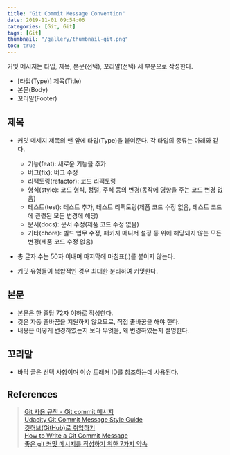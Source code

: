 ```yaml
---
title: "Git Commit Message Convention"
date: 2019-11-01 09:54:06
categories: [Git, Git]
tags: [Git]
thumbnail: "/gallery/thumbnail-git.png"
toc: true
---
```


커밋 메시지는 타입, 제목, 본문(선택), 꼬리말(선택) 세 부분으로 작성한다.


* [타입(Type)] 제목(Title)
* 본문(Body)
* 꼬리말(Footer)

<!-- more -->

## 제목

* 커밋 메세지 제목의 맨 앞에 타입(Type)을 붙여준다. 각 타입의 종류는 아래와 같다.
    * 기능(feat): 새로운 기능을 추가
    * 버그(fix): 버그 수정
    * 리팩토링(refactor): 코드 리팩토링
    * 형식(style): 코드 형식, 정렬, 주석 등의 변경(동작에 영향을 주는 코드 변경 없음)
    * 테스트(test): 테스트 추가, 테스트 리팩토링(제품 코드 수정 없음, 테스트 코드에 관련된 모든 변경에 해당)
    * 문서(docs): 문서 수정(제품 코드 수정 없음)
    * 기타(chore): 빌드 업무 수정, 패키지 매니저 설정 등 위에 해당되지 않는 모든 변경(제품 코드 수정 없음)

* 총 글자 수는 50자 이내며 마지막에 마침표(.)를 붙이지 않는다.
* 커밋 유형들이 복합적인 경우 최대한 분리하여 커밋한다.

## 본문

* 본문은 한 줄당 72자 이하로 작성한다.
* 깃은 자동 줄바꿈을 지원하지 않으므로, 직접 줄바꿈을 해야 한다.
* 내용은 어떻게 변경하였는지 보다 무엇을, 왜 변경하였는지 설명한다.

## 꼬리말

* 바닥 글은 선택 사항이며 이슈 트래커 ID를 참조하는데 사용된다.

## References
> [Git 사용 규칙 - Git commit 메시지](https://tttsss77.tistory.com/58)  
> [Udacity Git Commit Message Style Guide](https://udacity.github.io/git-styleguide)  
> [깃허브(GitHub)로 취업하기](https://sujinlee.me/professional-github)  
> [How to Write a Git Commit Message](https://chris.beams.io/posts/git-commit)  
> [좋은 git 커밋 메시지를 작성하기 위한 7가지 약속](https://meetup.toast.com/posts/106)  
